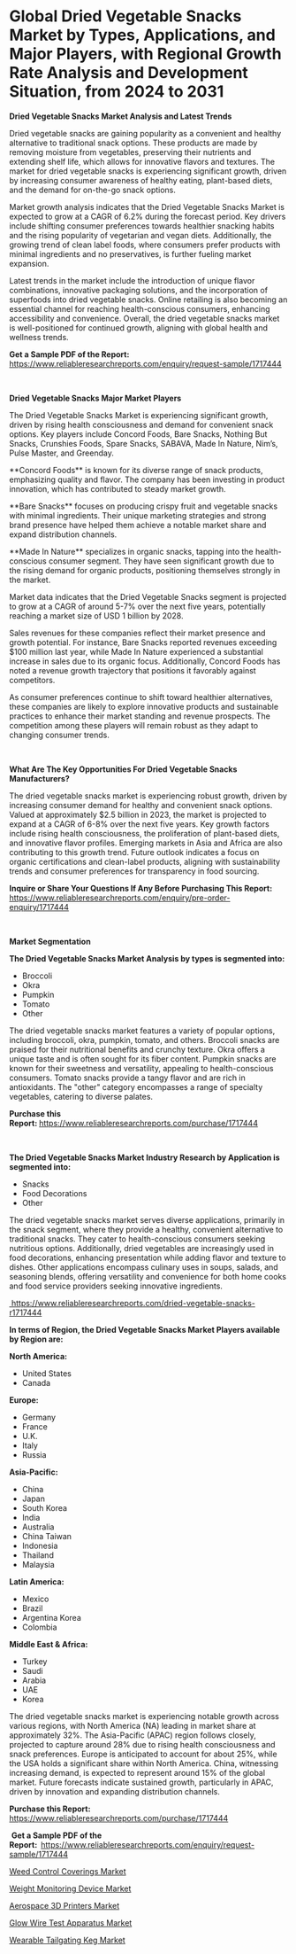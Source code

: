 <p><h1>Global Dried Vegetable Snacks Market by Types, Applications, and Major Players, with Regional Growth Rate Analysis and Development Situation, from 2024 to 2031</h1></p><p><strong>Dried Vegetable Snacks Market Analysis and Latest Trends</strong></p>
<p><p>Dried vegetable snacks are gaining popularity as a convenient and healthy alternative to traditional snack options. These products are made by removing moisture from vegetables, preserving their nutrients and extending shelf life, which allows for innovative flavors and textures. The market for dried vegetable snacks is experiencing significant growth, driven by increasing consumer awareness of healthy eating, plant-based diets, and the demand for on-the-go snack options.</p><p>Market growth analysis indicates that the Dried Vegetable Snacks Market is expected to grow at a CAGR of 6.2% during the forecast period. Key drivers include shifting consumer preferences towards healthier snacking habits and the rising popularity of vegetarian and vegan diets. Additionally, the growing trend of clean label foods, where consumers prefer products with minimal ingredients and no preservatives, is further fueling market expansion.</p><p>Latest trends in the market include the introduction of unique flavor combinations, innovative packaging solutions, and the incorporation of superfoods into dried vegetable snacks. Online retailing is also becoming an essential channel for reaching health-conscious consumers, enhancing accessibility and convenience. Overall, the dried vegetable snacks market is well-positioned for continued growth, aligning with global health and wellness trends.</p></p>
<p><strong>Get a Sample PDF of the Report:&nbsp;</strong> <a href="https://www.reliableresearchreports.com/enquiry/request-sample/1717444?utm_campaign=40&utm_medium=2&utm_source=Github&utm_content=ia&utm_term=14102024&utm_id=dried-vegetable-snacks">https://www.reliableresearchreports.com/enquiry/request-sample/1717444</a></p>
<p>&nbsp;</p>
<p><strong>Dried Vegetable Snacks Major Market Players</strong></p>
<p><p>The Dried Vegetable Snacks Market is experiencing significant growth, driven by rising health consciousness and demand for convenient snack options. Key players include Concord Foods, Bare Snacks, Nothing But Snacks, Crunshies Foods, Spare Snacks, SABAVA, Made In Nature, Nim’s, Pulse Master, and Greenday.</p><p>**Concord Foods** is known for its diverse range of snack products, emphasizing quality and flavor. The company has been investing in product innovation, which has contributed to steady market growth. </p><p>**Bare Snacks** focuses on producing crispy fruit and vegetable snacks with minimal ingredients. Their unique marketing strategies and strong brand presence have helped them achieve a notable market share and expand distribution channels. </p><p>**Made In Nature** specializes in organic snacks, tapping into the health-conscious consumer segment. They have seen significant growth due to the rising demand for organic products, positioning themselves strongly in the market. </p><p>Market data indicates that the Dried Vegetable Snacks segment is projected to grow at a CAGR of around 5-7% over the next five years, potentially reaching a market size of USD 1 billion by 2028. </p><p>Sales revenues for these companies reflect their market presence and growth potential. For instance, Bare Snacks reported revenues exceeding $100 million last year, while Made In Nature experienced a substantial increase in sales due to its organic focus. Additionally, Concord Foods has noted a revenue growth trajectory that positions it favorably against competitors.</p><p>As consumer preferences continue to shift toward healthier alternatives, these companies are likely to explore innovative products and sustainable practices to enhance their market standing and revenue prospects. The competition among these players will remain robust as they adapt to changing consumer trends.</p></p>
<p>&nbsp;</p>
<p><strong>What Are The Key Opportunities For Dried Vegetable Snacks Manufacturers?</strong></p>
<p><p>The dried vegetable snacks market is experiencing robust growth, driven by increasing consumer demand for healthy and convenient snack options. Valued at approximately $2.5 billion in 2023, the market is projected to expand at a CAGR of 6-8% over the next five years. Key growth factors include rising health consciousness, the proliferation of plant-based diets, and innovative flavor profiles. Emerging markets in Asia and Africa are also contributing to this growth trend. Future outlook indicates a focus on organic certifications and clean-label products, aligning with sustainability trends and consumer preferences for transparency in food sourcing.</p></p>
<p><strong>Inquire or Share Your Questions If Any Before Purchasing This Report:</strong> <a href="https://www.reliableresearchreports.com/enquiry/pre-order-enquiry/1717444?utm_campaign=40&utm_medium=2&utm_source=Github&utm_content=ia&utm_term=14102024&utm_id=dried-vegetable-snacks">https://www.reliableresearchreports.com/enquiry/pre-order-enquiry/1717444</a></p>
<p>&nbsp;</p>
<p><strong>Market Segmentation</strong></p>
<p><strong>The Dried Vegetable Snacks Market Analysis by types is segmented into:</strong></p>
<p><ul><li>Broccoli</li><li>Okra</li><li>Pumpkin</li><li>Tomato</li><li>Other</li></ul></p>
<p><p>The dried vegetable snacks market features a variety of popular options, including broccoli, okra, pumpkin, tomato, and others. Broccoli snacks are praised for their nutritional benefits and crunchy texture. Okra offers a unique taste and is often sought for its fiber content. Pumpkin snacks are known for their sweetness and versatility, appealing to health-conscious consumers. Tomato snacks provide a tangy flavor and are rich in antioxidants. The "other" category encompasses a range of specialty vegetables, catering to diverse palates.</p></p>
<p><strong>Purchase this Report:&nbsp;</strong><a href="https://www.reliableresearchreports.com/purchase/1717444?utm_campaign=40&utm_medium=2&utm_source=Github&utm_content=ia&utm_term=14102024&utm_id=dried-vegetable-snacks">https://www.reliableresearchreports.com/purchase/1717444</a></p>
<p>&nbsp;</p>
<p><strong>The Dried Vegetable Snacks Market Industry Research by Application is segmented into:</strong></p>
<p><ul><li>Snacks</li><li>Food Decorations</li><li>Other</li></ul></p>
<p><p>The dried vegetable snacks market serves diverse applications, primarily in the snack segment, where they provide a healthy, convenient alternative to traditional snacks. They cater to health-conscious consumers seeking nutritious options. Additionally, dried vegetables are increasingly used in food decorations, enhancing presentation while adding flavor and texture to dishes. Other applications encompass culinary uses in soups, salads, and seasoning blends, offering versatility and convenience for both home cooks and food service providers seeking innovative ingredients.</p></p>
<p><a href="https://www.reliableresearchreports.com/dried-vegetable-snacks-r1717444?utm_campaign=40&utm_medium=2&utm_source=Github&utm_content=ia&utm_term=14102024&utm_id=dried-vegetable-snacks">&nbsp;https://www.reliableresearchreports.com/dried-vegetable-snacks-r1717444</a></p>
<p><strong>In terms of Region, the Dried Vegetable Snacks Market Players available by Region are:</strong></p>
<p>
    <p> <strong> North America: </strong>
        <ul>
            <li>United States</li>
            <li>Canada</li>
        </ul>
        </p> 
    <p> <strong> Europe: </strong>
        <ul>
            <li>Germany</li>
            <li>France</li>
            <li>U.K.</li>
            <li>Italy</li>
            <li>Russia</li>
        </ul>
        </p> 
    <p> <strong> Asia-Pacific: </strong>
        <ul>
            <li>China</li>
            <li>Japan</li>
            <li>South Korea</li>
            <li>India</li>
            <li>Australia</li>
            <li>China Taiwan</li>
            <li>Indonesia</li>
            <li>Thailand</li>
            <li>Malaysia</li>
        </ul>
        </p> 
    <p> <strong> Latin America: </strong>
        <ul>
            <li>Mexico</li>
            <li>Brazil</li>
            <li>Argentina Korea</li>
            <li>Colombia</li>
        </ul>
        </p> 
    <p> <strong> Middle East & Africa: </strong>
        <ul>
            <li>Turkey</li>
            <li>Saudi</li>
            <li>Arabia</li>
            <li>UAE</li>
            <li>Korea</li>
        </ul>
    </p>
    </p>
<p><p>The dried vegetable snacks market is experiencing notable growth across various regions, with North America (NA) leading in market share at approximately 32%. The Asia-Pacific (APAC) region follows closely, projected to capture around 28% due to rising health consciousness and snack preferences. Europe is anticipated to account for about 25%, while the USA holds a significant share within North America. China, witnessing increasing demand, is expected to represent around 15% of the global market. Future forecasts indicate sustained growth, particularly in APAC, driven by innovation and expanding distribution channels.</p></p>
<p><strong>Purchase this Report: </strong><a href="https://www.reliableresearchreports.com/purchase/1717444?utm_campaign=40&utm_medium=2&utm_source=Github&utm_content=ia&utm_term=14102024&utm_id=dried-vegetable-snacks">https://www.reliableresearchreports.com/purchase/1717444</a></p>
<p>&nbsp;<strong>Get a Sample PDF of the Report:&nbsp;&nbsp;</strong><a href="https://www.reliableresearchreports.com/enquiry/request-sample/1717444?utm_campaign=40&utm_medium=2&utm_source=Github&utm_content=ia&utm_term=14102024&utm_id=dried-vegetable-snacks">https://www.reliableresearchreports.com/enquiry/request-sample/1717444</a></p>
<p><strong></strong></p>
<p><p><a href="https://www.linkedin.com/pulse/weed-control-coverings-market-consolidation-impact-structure-uinkf?utm_campaign=40&utm_medium=2&utm_source=Github&utm_content=ia&utm_term=14102024&utm_id=dried-vegetable-snacks">Weed Control Coverings Market</a></p><p><a href="https://www.linkedin.com/pulse/surfing-weight-monitoring-device-wave-riding-market-currents-elhif?trk=public_post_embed_feed-article-content&utm_campaign=40&utm_medium=2&utm_source=Github&utm_content=ia&utm_term=14102024&utm_id=dried-vegetable-snacks">Weight Monitoring Device Market</a></p><p><a href="https://github.com/tacitam515l/Market-Research-Report-List-1/blob/main/aerospace-3d-printers-market.md?utm_campaign=40&utm_medium=2&utm_source=Github&utm_content=ia&utm_term=14102024&utm_id=dried-vegetable-snacks">Aerospace 3D Printers Market</a></p><p><a href="https://github.com/JamesCox407/Market-Research-Report-List-1/blob/main/glow-wire-test-apparatus-market.md?utm_campaign=40&utm_medium=2&utm_source=Github&utm_content=ia&utm_term=14102024&utm_id=dried-vegetable-snacks">Glow Wire Test Apparatus Market</a></p><p><a href="https://www.linkedin.com/pulse/global-wearable-tailgating-keg-market-analysis-trends-forecasts-y3iaf?utm_campaign=40&utm_medium=2&utm_source=Github&utm_content=ia&utm_term=14102024&utm_id=dried-vegetable-snacks">Wearable Tailgating Keg Market</a></p></p>